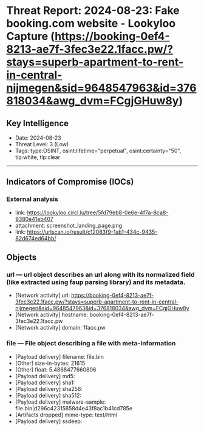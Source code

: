 # Threat Report: 2024-08-23: Fake booking.com website - Lookyloo Capture (https://booking-0ef4-8213-ae7f-3fec3e22.1facc.pw/?stays=superb-apartment-to-rent-in-central-nijmegen&sid=9648547963&id=376818034&awg_dvm=FCgjGHuw8y)


## Key Intelligence
* Date: 2024-08-23
* Threat Level: 3 (Low)
* Tags: type:OSINT, osint:lifetime="perpetual", osint:certainty="50", tlp:white, tlp:clear

---

## Indicators of Compromise (IOCs)
### External analysis
* link: https://lookyloo.circl.lu/tree/5fd79eb8-0e6e-4f7a-8ca8-9380e41eb407
* attachment: screenshot_landing_page.png
* link: https://urlscan.io/result/c12083f9-1ab1-434c-9435-82d674ed64bb/

## Objects
### url — url object describes an url along with its normalized field (like extracted using faup parsing library) and its metadata.
* [Network activity] url: https://booking-0ef4-8213-ae7f-3fec3e22.1facc.pw/?stays=superb-apartment-to-rent-in-central-nijmegen&sid=9648547963&id=376818034&awg_dvm=FCgjGHuw8y
* [Network activity] hostname: booking-0ef4-8213-ae7f-3fec3e22.1facc.pw
* [Network activity] domain: 1facc.pw

### file — File object describing a file with meta-information
* [Payload delivery] filename: file.bin
* [Other] size-in-bytes: 21615
* [Other] float: 5.4868477660806
* [Payload delivery] md5: <md5>
* [Payload delivery] sha1: <sha1>
* [Payload delivery] sha256: <sha256>
* [Payload delivery] sha512: <sha512>
* [Payload delivery] malware-sample: file.bin|d296c42315858d4e43f8ac1b41cd785e
* [Artifacts dropped] mime-type: text/html
* [Payload delivery] ssdeep: <ssdeep>
